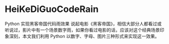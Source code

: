 # HeiKeDiGuoCodeRain
Python 实现黑客帝国代码雨效果
说起电影《黑客帝国》，相信大部分人都看过或听说过，影片中有一个场景数字雨，如果你看过电影的话，应该对这个经典场景印象深刻，本文我们利用 Python 以数字、字母、图片三种形式来实现这一效果。

